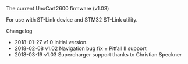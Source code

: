 The current UnoCart2600 firmware (v1.03)

For use with ST-Link device and STM32 ST-Link utility.

Changelog

* 2018-01-27 v1.0 Initial version.
* 2018-02-08 v1.02 Navigation bug fix + Pitfall II support
* 2018-03-19 v1.03 Supercharger support thanks to Christian Speckner
